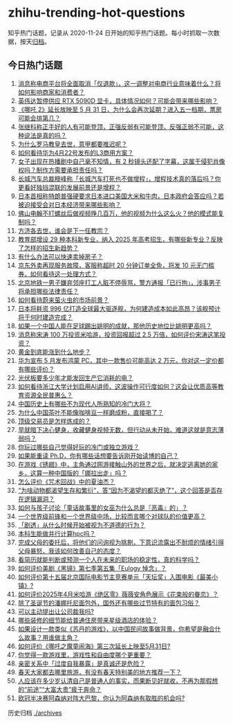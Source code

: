 # zhihu-trending-hot-questions

知乎热门话题，记录从 2020-11-24
日开始的知乎热门话题。每小时抓取一次数据，按天[归档](./archives)。

## 今日热门话题

<!-- BEGIN -->
<!-- 最后更新时间 Wed Apr 23 2025 06:00:46 GMT+0800 (China Standard Time) -->

1. [消息称电商平台将全面取消「仅退款」，这一调整对电商行业意味着什么？将如何影响商家和消费者？](https://www.zhihu.com/question/1898080865973662500)
1. [英伟达暂停供应 RTX 5090D 显卡，具体情况如何？可能会带来哪些影响？](https://www.zhihu.com/question/1897224478980809200)
1. [《哪吒 2》延长放映至 5 月 31 日，为什么会再次延期？进入五一档期，票房可能会排第几？](https://www.zhihu.com/question/1897967366580691500)
1. [张继科称正手好的人有可能登顶，正强反弱有可能登顶，反强正弱不可能，这种说法是真的吗？](https://www.zhihu.com/question/1897703649792202200)
1. [为什么罗马教皇去世，意甲都要推迟呢？](https://www.zhihu.com/question/1897917099034276400)
1. [如何看待华为4月22号发布的L3商用方案？](https://www.zhihu.com/question/1898105008437847300)
1. [女子出现在热播剧中自己毫不知情，有 2 秒镜头还配了字幕，这属于侵犯肖像权吗？制作方需要承担责任吗？](https://www.zhihu.com/question/1897390300189651000)
1. [长城汽车总裁穆峰称「长城汽车打死也不做增程」，增程技术真的落后吗？你更看好独挡混联的发展前景还是增程？](https://www.zhihu.com/question/1897746802142306300)
1. [日本首相称特朗普强硬要求日本进口美国大米和牛肉，日本政府会答应吗？若被迫接受会对日本经济带来哪些影响？](https://www.zhihu.com/question/1897991291586962200)
1. [佛山电翰不打螺丝后做视频挣几百万，他的视频为什么这么火？他的模式能复制吗？](https://www.zhihu.com/question/1896626988447392000)
1. [方济各去世，谁会是下一任教宗？](https://www.zhihu.com/question/1897695631277027800)
1. [教育部增设 29 种本科新专业，纳入 2025 年高考招生，有哪些新专业？反映了怎样的招生新趋势？](https://www.zhihu.com/question/1897959954473776400)
1. [有什么办法可以快速卖掉房子？](https://www.zhihu.com/question/13369526475)
1. [京东外卖再现服务故障，客服称超时 20 分钟订单全免，将发 10 元无门槛券，如何看待这一处理方式？](https://www.zhihu.com/question/1898004011774342700)
1. [北京地铁一男子嫌弃邻座打工人脏不停辱骂，警方通报「已行拘」，涉事男子将承担哪些法律责任？](https://www.zhihu.com/question/1897598981221093600)
1. [如何看待蔚来萤火虫的市场前景？](https://www.zhihu.com/question/1897041127921653200)
1. [日本将耗资 996 亿打造全球最大驱逐舰，为何建造成本如此高昂？该舰预计将于何时建造完成？](https://www.zhihu.com/question/1897611084057265000)
1. [如果一个中国人能在足球踢出姚明的成就，那他历史地位比姚明更高吗？](https://www.zhihu.com/question/1895553554913138000)
1. [消息称宋涛 100 万投资米哈游，投资回报超过 2.5 万倍，如何评价宋涛这笔投资？](https://www.zhihu.com/question/1897396503166838800)
1. [黄金到底能涨到什么地步？](https://www.zhihu.com/question/1895842686189168600)
1. [华为宣布 5 月发布鸿蒙 PC，其中一款售价可能高达 2 万元，你对这一定价都有哪些评价？](https://www.zhihu.com/question/1896159845276696600)
1. [光伏板要多少年才能发回生产它消耗的电？](https://www.zhihu.com/question/8943495780)
1. [如何看待浙江大学计划启用AI讲师，这波操作可行度如何？这会让优质高等教育资源全民普惠么？](https://www.zhihu.com/question/1894388607655068700)
1. [中国历史上有哪些不为现代人所熟知的冷门大将？](https://www.zhihu.com/question/27572823)
1. [为什么中国茶叶不能像咖啡豆一样磨成粉，直接喝了？](https://www.zhihu.com/question/1895171499788304400)
1. [顶级交易员是怎样炼成的？](https://www.zhihu.com/question/399717101)
1. [早就暗下决心健身，收藏健身视频无数，但行动从未开始，难道这就是意志薄弱吗？](https://www.zhihu.com/question/1895155658862593800)
1. [你玩过哪些自己觉得好玩的冷门或独立游戏？](https://www.zhihu.com/question/13211876346)
1. [如果能重读 Ph.D，你有哪些话想要告诉刚开始读博的自己？](https://www.zhihu.com/question/1896287526882342000)
1. [在游戏《锈翅》中，主角通过网游接触山外的世界之后，就决定逃离她的家乡，这算一种中国版的「娜拉出走」吗？](https://www.zhihu.com/question/1895534645090693600)
1. [怎么评价《咒术回战》中的夏油杰？](https://www.zhihu.com/question/428859226)
1. [“为啥动物都渴望生存和繁衍”，答“因为不渴望的都灭绝了”，这个回答是否存在逻辑漏洞？](https://www.zhihu.com/question/1897613537007863600)
1. [如何与孩子讨论「童话故事里的女巫为什么总是『恶毒』的」？](https://www.zhihu.com/question/1892523426897441500)
1. [一个世界级前锋和一个世界级中场，比较而言哪个对球队的价值更高？](https://www.zhihu.com/question/1896617540551157000)
1. [「剧透」从什么时候开始被视为不道德的行为？](https://www.zhihu.com/question/1895578964489127400)
1. [本科生能做并行计算hpc吗？](https://www.zhihu.com/question/657927103)
1. [完成父母的委托后，将他们的问询视为挑剔，下意识流露出不耐烦的情绪引得父母暴怒，我该如何改善自己的态度？](https://www.zhihu.com/question/1896250594144020000)
1. [看简历就能判断或预测一个人在未来的职场的稳定性，真的科学吗？](https://www.zhihu.com/question/591909441)
1. [如何评价美剧《黑镜》第七季第五集「Eulogy 悼念」？](https://www.zhihu.com/question/1894065695983118000)
1. [如何评价第十五届北京国际电影节主竞赛单元「天坛奖」入围电影《最美小镇》?](https://www.zhihu.com/question/1896290760476820700)
1. [如何评价2025年4月米哈游《绝区零》薇薇安角色展示《花束般的眷恋》？](https://www.zhihu.com/question/1898008888051209000)
1. [除了圣诞节的潘娜托尼面包外，国外还有哪些过节特有的面包习俗？](https://www.zhihu.com/question/1895488918541014500)
1. [可以主动提出让公司裁我吗?](https://www.zhihu.com/question/9235011345)
1. [哪些装修的细节能给普通住房带来星级酒店的体验？](https://www.zhihu.com/question/56741424)
1. [如果设计一款类似《苏丹的游戏》，以中国民间故事做背景，你希望是融合什么故事？用谁做主角？](https://www.zhihu.com/question/1896586158235964200)
1. [如何评价《哪吒之魔童闹海》第三次延长上映至5月31日?](https://www.zhihu.com/question/1898041216282662100)
1. [你觉得一款游戏里，游戏性和自由度哪个更重要？](https://www.zhihu.com/question/1897401607127291600)
1. [亲密关系中「过度自我暴露」是真诚还是危险？](https://www.zhihu.com/question/1887490710963468300)
1. [春天大家都去哪里旅游，有没有春天特别美的地方推荐一下？](https://www.zhihu.com/question/1888635188419986000)
1. [人应该在多少岁认清自己是普通人的事实，而果断见好就收，不再为那假想的“前途”“大富大贵”疲于奔命？](https://www.zhihu.com/question/1896541632217719300)
1. [欧冠半决赛阿森纳对阵大巴黎，你认为阿森纳有取胜的机会吗?](https://www.zhihu.com/question/1896511193948067000)

<!-- END -->

历史归档 [./archives](./archives)
